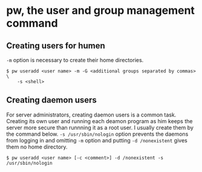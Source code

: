# pw, the user and group management command

## Creating users for humen

`-m` option is necessary to create their home directories.

```
$ pw useradd <user name> -m -G <additional groups separated by commas> \
    -s <shell>
```

## Creating daemon users

For server administrators, creating daemon users is a common task.
Creating its own user and running each deamon program as him
keeps the server more secure than runnning it as a root user.
I usually create them by the command below.
`-s /usr/sbin/nologin` option prevents the daemons from logging in
and omitting `-m` option and putting `-d /nonexistent` gives them
no home directory.

```
$ pw useradd <user name> [-c <comment>] -d /nonexistent -s /usr/sbin/nologin
```
